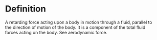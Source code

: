 # Definition

A retarding force acting upon a body in motion through a fluid, parallel
to the direction of motion of the body. It is a component of the total
fluid forces acting on the body. See aerodynamic force.
